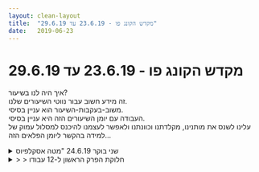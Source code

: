 ```yaml
---
layout: clean-layout
title:  "מקדש הקונג פו - 23.6.19 עד 29.6.19"
date:   2019-06-23
---
```

# מקדש הקונג פו - 23.6.19 עד 29.6.19 
איך היה לנו בשיעור?<br> זה מידע חשוב עבור נווטי השיעורים שלנו.<br> משוב-בעקבות-השיעור הוא עניין בסיסי.<br> העבודה עם יומן השיעורים הזה היא עניין בסיסי.<br> עלינו לשנס את מותנינו, מקלדתנו וכוונתנו ולאפשר לעצמנו להיכנס למסלול עמוק של למידה בהקשר ליומן הפלאים הזה...

<details>
                    <summary>שני בוקר 24.6.19 "מטה אסקלפיוס</summary>
                    שעת הגעה 06:30<br> הנחיה מבן - כמה דקות אחרי שדורית נוכחת בנקודת המפגש, לשנות מיקום לפי בחירתי ולהמשיך את השיעור לשנינו.<br> לראות תמונה של שנינו במצב של התממשקות משודרגת עם העולם. (רק מילים, להתבונן בתמונה) <br> תמונות של מערכות יחסים, שפע, הצלחה, בהמשך זה הולך ונהיה פשוט ועכשוי, נשימה, ציוץ ציפורים,תחושה על העור.<br> דורית לא הופיעה ואני עדכנתי שאני מתחיל את השיעור ומשנה מיקום. <br> יצר הזדמנות לשיעור קסום בו הגיעה אליי בהירות ושפע של תובנות.<br> העמקה לתוך הנושא של תחילת השיעור, השיעור כישות אל מול השיעור כפעילות מקדמת ומשדרגת.<br> עבודה עם הנחיות, העזרות בחזרה מילולית, חזרה ושיקוף טקסט. <br> תרגול דוגמאות ממספר סביבות עבודה אפשריות: שיחה, דיון מקצועי, שיעור קונג פו<br> בהירות נוספת של המציאות המלאה אל מול החלקיות של מילים ומושגים.<br> פוינטרים לעבודה על עקבות מול יומן השיעורים וערוצים נוספים (פייסבוק)<br> תקשורת לא אלימה NVC&nbsp;&nbsp;ועבודה אופציונלית מול מרחב השאלות<br> התכווננות נוספת שלי - נעזר בתרגול של עבודת שיקוף דרך הגוף (הגיע אליי אתמול בשיעור מקור הגוף)<br> קונג פו מהות - הגיע אליי ברובד לא מילולי, חווית זיהוי מפתיע של הקונג פו שלי. קסום. <br> טבלת עזר - פרקי משנה/נושאים לפרק הראשון והשני <br> סיום הפרק הזה של השיעור בסביבות 08:40 <br> שינוי מיקום הביתה אל המרפסת. תוך כדי נסיעה עבודה עם ראיה היקפית והרפיה מלאה. היתה נסיעה רגועה<br> עבודה תנועתית, דילוגים, חיזוק הגוף, מתיחות, בעיטות, הסטות<br> פורמת חמש החיות לסיום, מיקוד בשדרוג נוכחות לאורך הפורמה<br> סיום שיעור 09:30<br>
                  </details><details>
                    <summary>> > חלוקת הפרק הראשון ל-12 עבודו</summary>
                    
                  </details><details>
                    <summary>שיעור יום ב' בקר 24.6.2019 – "מטה אסקלפיוס</summary>
                    שעת הגעה שלי: 6:27 – שעת סיום השיעור שלי: 8:20 – משתתפים: אינגריד, רמי (במקביל ליואב ובן)<br> הגעתי לנקודת המפגש כשיואב ובן משוחחים.<br> התיישבתי כדי לברר עם עצמי מה ברצוני לצקת לתוך השיעור שלי. בן ניגש אלי והנחה אותי כך: כמה דקות לאחר שרמי יגיע, תתחילי את השיעור של שניכם לפי רצונך, היכן שתרצי, כשתמונה אחת עיקרית לנגד עינייך: שיפור הבריאות של שניכם. אל תשתפי את רמי בהנחיה זו במהלך השיעור, אפילו לא ברמז. הוא יוכל לקרוא על כך ביומן השיעורים.<br> שיפור הבריאות שלי ושל רמי, זה מה שהוביל אותי כל הזמן בשיעור שלנו.<br> רמי הגיע כעבור כמה דקות, חיכיתי כ-5 ד&#39; והתחלתי בשיעור שלנו בהליכה לכיוון סרונה. <br> תוך כדי הליכה וגם בהמשך השיעור שלנו עבדנו עם תשומת לב לנשימה ולנעימות בגוף, תוך כדי ראיה מרחבית והימנעות מהתבוננות בפרו ספציפי. היה מאתגר להחזיק את התודעה הזו לאורך זמן, לכן נתתי לעצמנו כמה תזכורות.<br> הייתה לי פנטזיה לשבת ליד בריכת מים קטנה. ניגשנו לבריכת המים בפרק סרונה. כעבור 10 ד&#39; המשכנו לצעוד ברחבי הפרק, התחלנו לחקור אותו, נכנסנו בכיף לכל מיני פינות שלא הכרנו וגילינו שאין משם גישה לשום מקום. התיישבנו ליד רחבת משחקים גדולה ליד שוק סרונה. <br> בסופו של דבר חוויתי כל הזמן חסר וחוסר סיפוק, קושי רב להוציא לפועל את כוונתי לשדרג את הבריאות של שנינו. הפרטים הקטנים אף פעם לא הסתדרו: ליד המים הפריעה לי כמות עוברי האורח שחצצנו ביני לבין בריכת המים, בלב הפרק הספסלים שתחילה נראו לי אטרקטיביים נראו לי עקומים וחשופים מדי, כשיצאנו לחקור אם יש מעבר מהרחבה שמאחורי בנייני המגורים לאזור שוק סרונה וגילינו שאין כל מעבר, חוויתי את כל הסביבה כדורסנית ולא אנושית; ברחבת השעשועים התחלתי להריח ריח של שמן מכונות וגזי פליטה של מנוע, לכן הלטתי לעבור למקום אחר. התקשיתי בכלל להוציא לפועל את כוונותיי, כולל חיזוק הבריאות.<br> התבוננתי שוב ושוב בתסכול שלי מחוויית אי ההצלחה שלי. היה בזה משהו מלמד ומעצים, אם כי לא נעים.<br> עברנו לגן שליד דובנוב 10, התמקמו ברחבת גן השעשועים ושם חשתי יותר בנוח. כל אחד קיבל חופש להתאמן לפי בחירתו. עבדתי מעט על גמישות והרבה על שלווה וחיזוק הבריאות שלי. <br> לקראת הסיום ביקשתי מרמי להעביר לנו תרגול פנימי לפי בחירתו. התרגילים שהוא הנחה כללו מגע פיזי, מוכרים לי מאוד, אך משום מה הם נראו לי אחרת. חוויתי איכות של בהירות ודיוק בהנחיות של רמי.<br> לסיום מנינו איכויות שהיינו רוצים שיהיו נוכחות במהלך המשך היום שלנו. הנחיה אחרונה זו הייתה אולי בעלת האיכות המדויקת ביותר עבורי ובעלת השפעה להמשך היום.<br>
                  </details><details>
                    <summary>> > </summary>
                    <b>לא</b> הונחית &quot;תתחילי את השיעור של שניכם&quot;<br> אלא &quot;תמשיכי את השיעור של שניכם&quot;<br> זהו הבדל עצום...<br> ואולי גם אי הבנה מאוד משמעותית<br> שחוזקה/הונצחה באמצעות ההנחיה השגויה הזאת<br> שכנראה דמיינת והעברת הלאה <img src="http://www.timg.co.il/tapuzForum/images/Emo13.gif" alt=":-)"><br> <br> <b>לא</b> נמסרה לך התמונה שציינת בתור תמונה עיקרית<br> אלא נאמר לך שזוהי אחת מהתמונות בלבד<br> (ואפשר שתהיה ממש שולית, אפילו, לעומת השאר שתנחנה אותך בשיעור)<br><br><table width='70%' cellpadding='0' cellspacing='0' bgcolor='#C6C7C6'><tr><td height='1'></td></tr></table><br><b>מדברים על מדיטציה:</b> <a href="http://forums.tapuz.co.il/meditation" target="_blank">http://forums.tapuz.co.il/meditation</a><br/><br/>לומדים את אמנות המדיטציה: <a href="http://www.ThePracticalMeditation.com" target="_blank" rel=nofollow>www.ThePracticalMeditation.com</a><br/>לומדים את אמנות היכולת: <a href="http://www.MagicalChanging.com" target="_blank" rel=nofollow>www.MagicalChanging.com</a>
                  </details><details>
                    <summary>> > > > תודה על החידודים המשמעותיי</summary>
                    
                  </details><details>
                    <summary>שני ערב "חבלי קסם</summary>
                    נתארחתי בשיעור של שני בערב, הגעתי שאני מרגיש טיפה לא טוב ועדכנתי את האנשים הרלוונטיים. ריב התחיל את השיעור שלי בהתיחסות לסביבה כאל יצור חי, ואז עוד כמה הנחיות פנימיות תוך כדי הליכה עד שהגענו לגן פינצ&#39;וק. שם עלינו על &quot;מקדש החבלים&quot; שם ריב הנחה אותנו לנוע בחופשיות תוך כדי הנחיות פנימיות מסוימות (שאני לא זוכר בדיוק). בשלב מסויים בן הנחה אותנו לרדת מהחבלים, ולהתחיל בקרב איגרוף עם כפפות בתוך שטח מצומצם שנמצא בעצם בתוך אותו מתקן חבלים. תוך כדי התארגנות קיבלתי מכה קטנה בראש מאחד החבלים, ובן הסביר לי שאם אני אתרגל סקרנות לגבי המרחק ביני לבין חפצים שאני עובר לידם ביום יום אז אחרי כמה עשרות פעמים צפוי שיהיה שינוי בתנועה במרחב שלי. <br> <br> הדגשים של האיגרוף היו שאני מנסה שכל אגרוף שלי יגרום לאי נוחות או כאב מבוקר אצל ריב, בעוד הוא מנסה שהסימונים שלו יהיו עדינים. במקביל גם הונחתי להתמקד בניהול משק האנרגיה שלי ובהגברת המודעות. בשלב מסויים ריב עבר לתת לנו סדרה של דגשים משתנים בתוך אותה סביבת עבודה. <br> <br> לאחר מכן ריב הנחה אותנו בעבודה פנימית (שאני לא זוכר את אופיה) ולאחר מכן הונחנו להתפצל, לצאת מהגן, ולהמשיך לעצמנו את השיעור עד לסיומו. <br> <br> רוב המשך השיעור שלי היה בהליכה. שמתי לב שלאחרונה בכל שיעור קונג פו עולה בי רצון לטיולים ומסעות והמשך השיעור שלי נחווה כמעין מסע, שבוא אני נע לכיוון צפון ונשמע להנחיות פנימיות. פעמיים עברתי דרך חצרות, פעם אחת תוך כדי קפיצה מעל גדר תיל נמוכה. שקלתי להיכנס דרך שער פתוח של בית ספר ולנסות לעשות קיצור דרך דרכו, רק אחרי שהחלטתי לא לעשות את זה הבנתי שזה בית ספר שלימדתי בו בעבר. פעם אחת גם עצרתי לנוח ולשתות. <br> תוך כדי הליכה ביצעתי גם סדרה של הנחיות פנימיות, חלק מהזמן לא ממש הצלחתי להתמקד בהן. החלק המשמעותי ביותר היה כהסתכלתי על עצמי וזיהיתי שבמהלך החיים שלי במקביל לחלקים והיבטים בהוויה שלי שהשתכללו, התפתחו והתעצמו, יש גם חלקים והיבטים שהתנוונו, התכההו והצטמצמו. לאחר מכן יצרתי כוונה לבלום את תהליכי הקמילה אצל כמה שיותר מהחלקים וההיבטים האלה (בתקווה אצל כולם), ואז לאפשר לכמה שיותר מהם לצמוח בחזרה ולחזור לשיאם, ואז שוב, יצרתי כוונה שכמה שיותר מהם ימשיכו להתפתח ויגיעו לשיאים חדשים. לאחר מכן התכוונתי גם לאפשר לכל החלקים שלי שצמחו והשתכללו במשך השנים להמשיך לעשות את זה. <br> בסופו של דבר עצרתי בגינה ציבורית לא מוכרת שנמצאת ליד שדה דב. שם רציתי לעשות סשן של דמיון והתכוונות כלפי סדרה של מטרות שהגדרתי לפני כמה שנים כמטרות חיים לטווח הארוך, אבל כשהתחלתי הבנתי שהמטרות האלה כבר לא מדוייקות בשבילי ושאני צריך לעדכן אותן. <br> <br> סיימתי את השיעור ב-22:30&nbsp;&nbsp;בגן כוכב הצפון.
                  </details><details>
                    <summary>> > תיקון קט</summary>
                    סיימתי את השיעור ב 22:40 ולא ב 22:30
                  </details><details>
                    <summary>> > חסר בכותרת מידע שליפה משמעותי ועוזר: התאריך</summary>
                    בלעדי מידע זה, איך תשלוף את הרשומה הזאת בעוד שנה או שנתיים מהיום, למשל?<br><br><table width='70%' cellpadding='0' cellspacing='0' bgcolor='#C6C7C6'><tr><td height='1'></td></tr></table><br><b>מדברים על מדיטציה:</b> <a href="http://forums.tapuz.co.il/meditation" target="_blank">http://forums.tapuz.co.il/meditation</a><br/><br/>לומדים את אמנות המדיטציה: <a href="http://www.ThePracticalMeditation.com" target="_blank" rel=nofollow>www.ThePracticalMeditation.com</a><br/>לומדים את אמנות היכולת: <a href="http://www.MagicalChanging.com" target="_blank" rel=nofollow>www.MagicalChanging.com</a>
                  </details><details>
                    <summary>> > > > קיבלת</summary>
                    
                  </details><details>
                    <summary>שלישי בוקר, 25.6.2019, "סדר התפתחותי</summary>
                    בוראי השיעור:<br> <b>אסא וולפסון, בן טל-שחר, ליעוז גבריאלי, נעה טרליוק</b>.<br> <br> היה זה שיעור ללא מדריך חיצוני <b>שהתחיל בסביבות 08:00</b> (אסא פתח את המקדש, כמה רגעים אחר כך הצטרפתי) <b>והסתיים בסביבות 10:15</b>.<br> אסא ואני היינו בשיעור במלואו, ליעוז ונעה בחלקו (נעה כמדומני 08:30-09:45 בהערכה גסה, ליעוז כמדומני 09:00-09:30 בהערכה גסה).<br> <br> מיקום מרכזי: גן דובנוב.<br> נקודת סיום השיעור: אסא - כיכר מסריק; בן - כיכר מסריק; ליעוז - גן דובנוב; נעה - גן דובנוב.<br> <br> נדמה לי שהפעם ליעוז היה היחיד מבין כולנו שפיתח את השיעור הלאה בנקודת סיומו (כל שלושת האחרים שינו מיד את מיקומם במרחב עם תום השיעור הפורמלי).<br> השיעור היה מפוצל לשניים: אסא-בן-נעה במקבץ אחד, ליעוז במקבץ אחר שמורכב רק ממנו, מצוייד בהנחיות שקיבל מבעוד מועד. <b>כל הרישומים שלעיל מתייחסים רק למקבץ של אסא-בן-נעה בשיעור הזה</b>.<br> <br> <img src="http://www.timg.co.il/tapuzForum/images/Emo230.gif" alt="|פיה|"><br> <br> <img src="http://www.timg.co.il/tapuzForum/images/Emo26.gif" alt="|שמאל|"> <b>רשימות מתוך שיעור שלישי בוקר 25.6.2019</b> <img src="http://www.timg.co.il/tapuzForum/images/Emo36.gif" alt="|ימין|"><br> <br> <b>בכדור הארץ ~ אסא ואני מונחים</b><br> חוויתי את מיקומי.<br> וגם את מיקומו של האורגניזם שלי.<br> עבדתי עם עצמי ועם האורגניזם שלי יחדיו.<br> <br> <b>בריאת השיעור ~ כוח האיון</b><br> שלוש השכבות של השיעור: (1) עצמי - תמיד; (2) אחרים - לפעמים שם; (3) הנחיה חיצונית - לפעמים שם.<br> השתפרנו בעבודתנו עם כל אחת משלוש השכבות.<br> קלטתי לתדהמתי הקלה, בעת שהשתפרתי בעבודתי עם השכבה השלישית, שמשהו בי <b>מרגיש תלוי</b> בהנחיה החיצונית (למשל, זו שניתנה לנו באותו הזמן). עשיתי את זה על ידי כך שהעלמתי בדמיוני את ההנחיה החיצונית הנוכחית, הנתונה, הפעילה.<br> <br> <b>שש העבודות ~ ביקורו של צ&#39;ן צ&#39;ין וון</b><br> חלוקת הפרק השני לשש עבודות: <b>אמן התנועה, אמן הלחימה, אמן הבריאות, אמן ההגשמה, אמן האושר, אמן הלמידה</b>. אסא ואני הונחינו לשהות מספר רגעים עם שש העבודות והספקנו לשהות עם שתיים מהן בטרם נשלפנו למשימות אחרות. שהיתי רגעים ספורים בלבד עם עבודת אמנות הלחימה וברגעים ספורים אלה מצאתי את עצמי <b>מונחה על ידי צ&#39;ן צ&#39;ין וון באופן מדהים, ישירות למרכז התנועתי שלי</b>, בלא מחשבות מסרבלות. תוך שניות שודרגה רמת הלחימה שלי! לאחר מכן, פעם נוספת! הפעם הראשונה עסקה בניהול הקרב, השניה באפקטיביות המגע/מכה.<br> <br> <b>תריסר העבודות והקשר שלהן לפרק השלישי ~ הדרך איננה חסומה</b><br> קיבלנו התייחסות לשיעור מלפני שלושה ימים (ביום שבת), שבו קיבלנו טבלה שמחלקת את הפרק הראשון ל-12 עבודות, בארבע שורות.<br> השורה הראשונה כללה מימין לשמאל: <b>מילון תנועות, קרב אימון, להיות מוגן</b> (ביום שבת זה הוכתב &quot;הגנה עצמית&quot;).<br> השורה השניה: <b>מיומנויות תנועה, משחקי זוגות, מיומנויות חבטה</b>.<br> השורה השלישית: <b>כוונוני הצלחה, עבודה פנימית, אמנות השיעור</b>.<br> השורה הרביעית והתחתונה ביותר: <b>אמנות הלמידה, אמנות הבריאות, ניהול עצמי</b>.<br> <br> במהלך תשובה שאסא קיבל בשיעור, הופנתה תשומת לבו לכך שבכדי לצרף את השכבה השלישית (הפרק השלישי) לעבודתו, אין לו אלא להעלות את רמת עבודתו עם השכבה הראשונה ועם השכבה השניה. הוטעם כי <b>השכבה השלישית מצטרפת מאליה, ברגע שמגיעים לרמה מסויימת בשכבה הראשונה ובשכבה השניה</b>. מצד אחד זה נשמע לי מובן מאליו, מצד שני קלטתי כמה שהבנה זו יכולה להיות מועילה למי שטרם צירפו את השכבה השלישית לעבודתם.<br> <br> {המשך בהודעה הבאה...}<br><br><table width='70%' cellpadding='0' cellspacing='0' bgcolor='#C6C7C6'><tr><td height='1'></td></tr></table><br><b>מדברים על מדיטציה:</b> <a href="http://forums.tapuz.co.il/meditation" target="_blank">http://forums.tapuz.co.il/meditation</a><br/><br/>לומדים את אמנות המדיטציה: <a href="http://www.ThePracticalMeditation.com" target="_blank" rel=nofollow>www.ThePracticalMeditation.com</a><br/>לומדים את אמנות היכולת: <a href="http://www.MagicalChanging.com" target="_blank" rel=nofollow>www.MagicalChanging.com</a>
                  </details><details>
                    <summary>> > המשך..</summary>
                    <b>שרביט השלושה ~ כל ההנחיות הן אחת</b><br> חלק מהשיעור של אסא-בן-נעה התקיים בפורמט שבמסגרתו אחד משלושתנו מנהל את השיעור של שלושתנו במשך מספר דקות ולאחר מכן מעביר את השרביט הלאה, בסדר קבוע: נעה לאסא, אסא לבן, בן לנעה.<br> ברגע הראשון שבו אסא קיבל לידיו את שרביט הניהול והחל לדבר אלינו - עוד לפני שידעתי מה בדיוק הוא אומר - <b>חשתי הקלה עמוקה, התרווחות</b>, יכולתי להתמסר לתוך השיעור. במקרה או שלא במקרה, ההנחיה הראשונה שקיבלנו דרכו היתה <b>להתרווח בתוך הסיטואציה, בתוך היבטים שלה, כרצוננו.</b> זה היה בשבילי תחילתו של מצב חדש.<br> אחר כך קיבלתי הרבה מאוד הנחיות קסומות, מבחוץ ומבפנים... ונהניתי מאוד להעמיק במגוון היבטים. בין יתר הדברים הרבים שיפרתי את <b>הגלגול</b> שלי, למדתי דברים חדשים שקשורים לביצוע <b>גלגלונים</b> והעמקתי את יכולתי לאפשר לעצמי <b>גמישות</b> משופרת ביתר קלות והנאה.<br> <br> <b>אני כבר כאן ~ רצוני כבר הוגשם</b><br> באחד מחלקי השיעור הנחה אותנו אסא לזרוק לחלל האוויר שאלה כלשהי... ולזרוק גם תשובות לשאלות שנזרקות לחלל האוויר. ביקשתי לדעת כיצד באפשרותי אישית <b>לעבור לסקלה הבאה</b>, לשנות קנה מידה, כל זאת בקלות יחסית ובאופן עדין, מעודן ומהנה, מענג. התשובה שהתקבלה היא <b>שאני כבר שם, חלק ממני כבר נמצא היכן שאני רוצה להיות,</b> באפשרותי להכיר בכך, <b>להתרווח במקום הזה</b> ולאפשר לו בהדרגה להתממש ולהתגשם באופן מלא יותר ויותר, שכבה אחר שכבה, כאן.<br> <br> <b>מדריכי המופלא ~ לשחרר את הסיבוך</b><br> בשלב כלשהו בשיעור קיבלנו הנחיה (מאת אסא) בעודנו מתרגלים ומתקדמים להנאתנו, לאפשר למדריך (דמיוני, כביכול) שנמצא בכמה רמות מעלינו/לפנינו <b>להסתכל עלינו... ולתת לנו הנחיה</b>. אחר כך התבקשנו להגיד בקול את ההנחיה שקיבלנו. ההנחיה הראשונה שקיבלתי ממנו היתה משהו כמו &quot;<b>לשחרר את הסיבוך</b>&quot;. זה גרם לי להרפות בפועל ממש מרשת של הסתבכות מיותרת. המשכתי פשוט יותר. בהמשך הונחינו לאפשר לו להמשיך להסתכל עלינו מדי פעם... ואולי גם להגיד לנו דברים נוספים. אכן המשכתי לשמוע אותו מדבר אלי... וגם בי עלו דברים דומים. לרגעים לא ידעתי אם הנחיות מסויימות הן ממני או ממנו וגם ידעתי שזה לא ממש משנה, כל עוד אני קשוב ומיישם.<br> אחד מהדברים שהוא לימד אותי היה להבחין בכך <b>שכל ההנחיות הן אותה הנחיה</b>, מזוויות שונות. הדבר יצר בין היתר העמקה בכל ההנחיות הקודמות שקיבלתי עד לרגע הזה באותו שיעור וכן <b>סייעה לי בתנועת ההאחדה - מלשון אחדות - שהחלה להתהוות אצלי בשלב מוקדם יותר בשיעור</b>. כמו כן סייע לי המדריך להבחין בכך שרק אני חוסם את עצמי. אחת מהנחיותיו אלי היתה: &quot;<b>זכותך</b>&quot;. לא במשמעות של חסימת עצמי אלא במשמעות של האפשרות שלי לנוע לכל מקום מבוקש, לעשות ולהיות כל דבר מבוקש.<br> <br> <b>מה אני מפספס ~ ההכרה בעצמי</b><br> בשלב כלשהו בשיעור הונחינו להסתכל על שני האחרים ולזהות את מה שהם אינם מזהים, את מה שהם אינם קולטים, מפני שהם בתוך עצמם. לנסות לשמש להם מראות מועילות ולאפשר להם להבחין במה שהם לא מבחינים בו. היה לי מאוד משמעותי להסתכל על אסא ועל נעה ולקלוט ביתר עמקות שאחת משכבות האוצר שהם מהווים עבורי היא כל מה שהם <b>מבחינים לגבי, שאני אינני מבחין בו</b>. כבר המודעות הזאת סייעה למודעותי להתגבר ולהתחיל להבחין אצלי בדברים שעד כה הייתי פחות מודע להם. בהתאם להנחיות שקיבלנו חיפשתי באותו זמן באקטיביות לגבי שניהם, מה הם מפספסים. קלטתי בין היתר שנעה פספסה אולי חלק מהיכולות האדירות שלה, שנדמה היה לה שאינן שם.<br> <br> <b>חמש עבודות פנימיות ~ להיות קוסם</b><br> עבדנו בשלושה על חמש עבודות פנימיות אישיות נחשקות (מישהו אומר מספר וכולם מתקדמים בעבודה הפנימית שמוספרה כך, בליווי חיוויי &quot;השתפרתי&quot; למיניהם) ואחר כך, עם תום השיעור של נעה, המשכנו בכך אסא ואני ביחד תוך כדי הליכה, לאחר שוידאנו שחמש העבודות הפנימיות שבחרנו להתקדם בהן מתאימות לגמרי לכל סיטואציה שהיא. זכיתי להתקדמות נפלאה בכל חמש העבודות שבחרתי להפעם: <b>הימנעות מהבלתי רצוי, השתדרגות גופנית עמוקה, להיות עצמי, להעמיק את ערותי, להיות קוסם כמיטב יכולתי</b>.<br> <br> *העלאת עקבות אלה מהשיעור לקחה לי <b>יותר</b> משעה; יש לי להשתפר מאוד הן בתוצאה, הן בדרך. אנסה בפעם הבאה לחזור לעקבות האלה ולקרוא אותן <b>לפני</b> שאעלה את העקבות החדשות. אגיב כאן בהקשר זה ואנסה להשתפר, באופן מובנה וממוקד, מעורר השראה.<br><br><table width='70%' cellpadding='0' cellspacing='0' bgcolor='#C6C7C6'><tr><td height='1'></td></tr></table><br><b>מדברים על מדיטציה:</b> <a href="http://forums.tapuz.co.il/meditation" target="_blank">http://forums.tapuz.co.il/meditation</a><br/><br/>לומדים את אמנות המדיטציה: <a href="http://www.ThePracticalMeditation.com" target="_blank" rel=nofollow>www.ThePracticalMeditation.com</a><br/>לומדים את אמנות היכולת: <a href="http://www.MagicalChanging.com" target="_blank" rel=nofollow>www.MagicalChanging.com</a>
                  </details><details>
                    <summary>> > נהדר</summary>
                    
                  </details><details>
                    <summary>> > אהבתי את הפורמאט ואת התכנים הבהירי</summary>
                    
                  </details><details>
                    <summary>"מעברים פנימיים", ראשון ערב, 23.6.1</summary>
                    נראה לי שהגעתי ב19:30.<br> התחלתי עצמאית בתרגילי גמישות והנעה של הגוף.<br> מתישהו התבקשתי ע&quot;י בן לזכור את הנתיב של השיעור שלי כפי שאני יוצר אותו, במקרה שאקבל הנחיות אחרות, כך שאוכל לחזור בהמשך לאותה נקודה.<br> קצת אחר כך הונחינו (בועז, בעז, דרור, יניב, ריב) למצוא 12 עבודות פנימיות שרוצים להתקדם בהם, וגם למספר אותן כך שנוכל לזכור את כולן לפי מספריהן.<br> לקח לי די הרבה זמן להכין רשימה ועוד יותר מכך, להצליח לזכור מה המספר של כל עבודה. לבסוף, דרך שימוש באסוציאציות ודמיון חזותי הצלחתי בכך.<br> הרשימה שלי כללה:<br> חישת הנשימה<br> הרגשת הקונג-פו<br> עיצוב הסביבה החיצונית בדמיון<br> הזכרות בהצלחות שלי<br> נשימת אור<br> בחירת והצבת מטרות<br> הרגשת הגוף<br> מודעות לחושים<br> מודעות להפרדה בין סביבה פנימית לחיצונית<br> הרפייה ממה שמיותר<br> חישת כפות הידיים<br> להרגיש את כדור הארץ<br> <br> לאחר מכן חזרתי לתרגילים התנועתיים בהם התנסיתי קודם, ולעבודה עם הקרקע.<br> נקראנו שוב לעבודה משותפת. בישיבה במעגל תרגלנו (גם בן השתתף) את העבודות הפנימיות שלנו, כשכל אחד יכול להכריז בכל רגע עבור כולנו, על מספר העבודה שמתרגלים.<br> נוספה לכך גם אפשרות להכריז על השתפרות כשמזהים כזו.<br> בהמשך בחרנו, כל אחד לעצמו 3 עבודות מהרשימה. שיתפנו במספריהן, והתחלנו לעבור בינהן, לתרגל אותן.<br> <br> חזרתי שוב לעבודת גמישות וליצירת השיעור שלי בעצמי.<br> מתישהו מצאתי את עצמי בשיחה עם ריב על אפשרות לעבודה משותפת. ריב משך יותר לכיוון של עבודה לחימתית, שהרגשתי שפחות היתה זמינה לי.<br> עברנו לעבודה שבה אחד מסמן חבטות (שנבחרו מראש) והשני מנסה למנוע ממנו להגיע. בהמשך עברנו לעבודה סימולטנית עם סימונים והסטות בחופשיות.<br> המשכנו בתרגילי בריאות שריב הציע בעקבות שיתוף שלי על כאב בכתף.<br> שיתפתי בהצלחות וקשיים מהעיסוק החדש שלי.<br> ריב הנחה אותי (וחלק מהזמן גם את עצמו) בעבודות הקשורות בהצלחה ובאושר.<br> היה לי קשה לבטא את עצמי. בדיאבד ראיתי שפעלתי לא מעט מתוך צורך לרצות ואף היה בתוכי בלבול מסוים לגבי סביבת העבודה.<br> סיימתי ב22:25, בשוק מסוים מהשעה המאוחרת ומהניתוק שלי מעצמי.<br>
                  </details><details>
                    <summary>25.6.19 שלישי ערב "ראייה מאושרת</summary>
                    שיעור ראשון אחרי הרבה מאוד זמן... אבל נולד לי ילד אז יש תירוצים. <br> <br> קצר. כ-10 דקות. בביתי. <br> <br> התבקשתי לסכם את ההתקדמות שלי במהלך 2019 באמנות הראייה ואמנות האושר. <br> <br> עשיתי קצת הרפיית עיניים ושלווה תו&quot;כ.<br> <br> &quot;כמעט ולא הגעתי לאימונים. כשהגעתי רציתי הביתה ולנוח. מדי פעם הצלחתי להשתמש בקונג פו כדי להרפות או להכיל קושי. בעיקר שרירי פנים ומצח. לפעמים גם הרפיית עיניים. <br> <br> מרגיש שלא ממש התקדמתי, ועושה מאמצים כדי לא לוותר לגמרי על הלימודים. לפעמים לא מבין למה עדיין מנסה. <br> <br> באמנות האושר ממשיך להשתפר. עובד ומיישם כמיטב יכולתי, לא לגמרי בצורה מודעת. לפעמים זה רק להיות אני כמיטב יכולתי. לפעמים זה רק הישרדות. סה&quot;כ אופטימי.&quot;<br><br><table width='70%' cellpadding='0' cellspacing='0' bgcolor='#C6C7C6'><tr><td height='1'></td></tr></table><br><img border=0 src=../tapuzforum/images/Emo42.gif><br><br><b>יש בי אהבה והיא תנצח.</b><br><br><br><a rel=nofollow href=http://blog.tapuz.co.il/pathoftheone target=_blank style=color:black>http://blog.tapuz.co.il/pathoftheone</a>            <br><br>
                  </details><details>
                    <summary>שלישי בוקר 25.6.19 "סדר התפתחותי</summary>
                    8-10:30 בבוקר, אסא נעה וליעוז, בן מנחה ובחלק מהשיעור גם משתתף.<br> <br> שיעור נעים מאוד ומקדם להפליא. מתוכו:<br> <br> צורת תרגול מעולה: בחירת 5 עבודות (או כל מספר אחר) ומספורן. למשל 1. חישת הנשימה, 2. לקרב אלי מימד שאני מעוניין בו, וכן הלאה. לאחר מכן אחד מאיתנו אומר מספר ושנינו עוברים להתקדם בצורת העבודה הזו. מחליפים כשמישהו אומר. <br> <br> תרגול של התרוממות משכיבה על הגב לעמידה בקפיצה. למרות שאני עוד לא יודע לעשות את זה הגעתי למצב שכיף לי לתרגל את זה וזה נראה אפשרי. <br> <br> הצעה של בן לאיך להתקדם לקראת קבלת כרטיס כניסה לשכבה השלישית: <br> 1. לקדם את 6 האמנים לרמה המתאימה לכך.<br> 2. לשאול במרחב השאלות והתשובות על הנקודות שבהן אני חלש יותר או מיומן פחות ולעבוד כדי להתקדם בהן. <br> <br> לקראת הסוף - חושבים על המשך היום שלנו ומתרגלים את 5 התנועות הפנימיות שבחרנו בראי היום שעומד להיות לנו. <br> <br> תודה!!<br> <br>
                  </details><details>
                    <summary>שיעור יום ד' 26.6.2019 – "מטה הרמס</summary>
                    הזמנים שלי: 6:40 – 8:30 – משתתפים: תרצה, אינגריד, רמי<br> הנחיות מבן לקראת השיעור:<br> ההנחיה העיקרית, בנוסף להנחיה לשלוף את תרצה ורמי עד השעה 6:48 הייתה: <br> &quot;את ממשיכה את השיעור של שלושתכם<br> בחופשיות וללא מגבלות<br> כאשר אחת מהתמונות הפנימיות שבינך לבינך שמנחות אותך<br> היא שלושתכם המאושרים מאוד בחיים, שלווים, זוהרים<br> (אל תחלקי איתם את זה במהלך השיעור).&quot;<br> <br> הגעה לשיעור:<br> היה לי קושי לצאת מוקדם, היה בי רצון למשוך עוד קצת את זמן ההתכרבלות על הספה בבקר, לפני שאני &quot;מתחילה&quot; את היום. בהמשך הצטערתי על כך. החוויה ששלטה בי באותם רגעים הייתה שעוד לא התאוששתי לגמרי מהמחלה (וגם: אני לא מצליחה/נכשלת בשיפור הבריאות שלי) וזה הולך להיות יום ארוך מאוד, כשאני יודעת שאחזור הביתה מאוחר בערב בגלל לימודים אחרי העבודה. זה דומה מאוד לדפוס של &quot;לא רוצה לצאת מהמיטה&quot;. החיים כמאבק אינסופי שאני רוצה לקחת ממנו עוד כמה דקות של מנוחה. <br> תחילת השיעור:<br> תרצה ויואב כבר היו בנקודת המפגש, רמי ודורית הגיעו כ-5 ד&#39; אחריי.<br> בשעה 6:47 התחלתי את השיעור שלי ושל תרצה ורמי, השארנו את יואב ודורית מאחורינו.<br> התלבטתי רבות היכן לקיים את השיעור שלנו. <br> תחנה ראשונה: גן השעשועים שליד גן הילדים בליאונרדו דה וינצ&#39;י לדובנוב 10<br> פתחנו בהליכה בתשומת לב לנשימה ולנעימות בגוף. התיישבנו על ספסל במגרש המשחקים ופתחנו בשיחה חופשית על מה היינו רוצים שיהיה ביעור שלנו ובמהלך היום שלנו. אינגריד: שלווה וצלילות (היו עוד שניים, דומים, שאינני זוכרת); רמי: שעור שקט ופחות פיזי, עקב טלטלה רגשית וחוסר שינה בלילה הקודם; תרצה: יותר נוכחות בגוף, שלווה (לא זוכרת הכול), רצון לעבוד עם הכאב בעקב (ברגל ימין). <br> -&nbsp;&nbsp;&nbsp;&nbsp;פותחים בישיבה נוחה ומשוחררת, עם דיוק במאמץ הדרוש לישיבה ושחרור כל מאמץ שאיננו דרוש לפעולת הישיבה.<br> -&nbsp;&nbsp;&nbsp;&nbsp;ישיבה על קצה הישבן, ידיים תלויות באוויר בגובה כתפיים תוך נשימה מיטבית וכשכפות הרגליים במגע מלא עם הקרקע. לאחר כמה דקות, מנוחה כשכפות הידיים פתוחות כלפי מעלה – להעצמת הנוכחות בגוף.<br> -&nbsp;&nbsp;&nbsp;&nbsp;באותה הישיבה הזקופה, מצמידים את כפות הידיים ומבצעים תנועות מעגליות במקביל לקרקע, משמאל לימין ובקצב הנשימה שלנו – להעצמת נוכחות שלווה בגוף. <br> -&nbsp;&nbsp;&nbsp;&nbsp;שיחה חופשית שבה משווים את המצב לפני ואחרי אותם התרגילים. היה משמעותי עבור כולנו.<br> המשכנו בהליכה תוך כדי שיחה חופשית, תוך תשומת לב לדברים יפים סביבנו. שמתי לב גם לדברים לא יפים, וגם לדברים יפים. הלכנו לכיוון סרונה ופתאום שמתי לב שבניין הגבוה (הפירמידה?) שהקצה העליון שלו היה אפוף עננים. שמתי לב שהתמונה הזו כל כך הרעישה אותי שמיד רציתי לומר &quot;אני חייבת לצלם את זה&quot; ולשלוף את הטלפון הנייד שלי לשם צילום – ומיד בלמתי את הרצון הזה, כי אנחנו בשיעור והבנתי שמסגרת השיעור היא הזדמנות עבורי להעמיק את החוויה שלי מבלי לפעול באוטומטיות. רגע לאחר מכן תרצה שלפה את הטלפון הנייד שלה וצילמה. התבלטתי כיצד לנהוג. אחרי שהיא החזירה את הטלפון לתיק ציינתי בקול רם שאנחנו בתוך שיעור ושצילום לא חלק מזה. הייתה לי תחושה לאחר מכן שאולי חרגתי מתפקידי, אבל הייתי מכוונת לציין זאת כתזכורת, כפי שאני הזכרתי לעצמנו מדי פעם את ההנחיה האחרונה (לשים לב לנשימה, לשים לב למגע כפות הרגליים בקרקע). תרצה הגיבה לאמירה שלי בעוצמה מסויימת ורמי מיד חיזק אותה באיזו שהיא אמירה, ונדרשתי להסבר ונימוק. חשבתי רגע והבנתי שבכוונתי לא להצדיק אלא לתאר מה הנחה אותי: הסברתי שגם אצלי התעוררה אותו הרצון ושראיתי שזוהי תגובה אוטומטית ושבמסגרת השיעור אני לא רוצה להיות מונחה בידי דפוסים. בזאת שחררתי את הנושא ועברתי הלאה.<br> צעדנו לרח&#39; לסקוב תוך התבוננות בסביבה בראיה מרחבית. המשכנו ברח&#39; יהודה הלוי.<br> תחנה שנייה: גן קרית ספר<br> נכנסנו לגן. הרגשתי צורך &quot;לתת הדרכה קצרה&quot; ולציין שזהו תוצר של מאבק ציבורי שמעט ליוויתי אותו; אז התברר שגם רמי וגם תרצה היו קשורים לכך באיזה שהוא אופן. בדרך ראינו כמה קבוצות קטנות של מתאמנים – יוגה, התעמלות, טיי-קוון-דו (תרצה זיהתה שם חברה).<br> ניגשנו לבריכת המים והתיישבנו לידה. המקום היה רחוק מלהיות קסום כפי שזכרתי אותו, אבל בכל זאת נשארנו שם – בפנטזיה שלי זה היה אמור להיות מקום בוהק ומושלם ובמציאות הכול מסביב היה מעט מוזנח ומעט מלוכלך. התבוננו בבריכה, עקבנו אחרי הדגים ונוצר רגע של אושר פשוט ונעים (לא זיהיתי את זה באותו הזמן, רק במבט לאחור אני מזהה את זה). כל הזמן הזה עמדה מולנו אנפה אפורה. תרצה ורמי תהו בקול רם האם היא הובאה לשם כחלק מפרויקט הפרק. לי היה נראה שהיא הגיעה לשם בכוחות עצמה. היא נראתה לי דרוכה, לא חשה בנוח בסביבה ומהוססת, מחפשת דרך להגיע אל המים מבלי לקפוץ לתוכם, כשהיא עומדת על רציף בגובה כ-10-20 ס&quot;מ מעל גובה המים. <br> נדמה לי ששוב עבדנו על תשומת לב לנשימה. אני ישבתי בישיבה מזרחתי על שולי הבריכה, תרצה ישבה מאחורי על גב ספסל עם רגל אחת נשענת על שולחן בטון ורמי ישב גם הוא על שולי הבריכה, במרחק מה ממני.<br> התקשיתי להתחבר אל תחושת האושר בצורה יזומה, ליוותה אותי כל הזמן תחושה של ביקורתיות ותסכול, שהנחיות שלי לא &quot;מספיק&quot; משהו; ברקע ליוותה אותי תחושת אחראיות על רמי ותרצה ותחושה קלה של &quot;כישלון&quot; ולחץ. הצלחתי להשתחרר מכך לרגעים. <br> חלק מזה נבע מדיסאוריינטציה קלה – חזרתי לאזור שבו חייתי משך שנים והכל נראה לי מוכר אך שונה, פחות רומנטי, פחות נחמד. הרבה רגשות.<br> שוב המשכנו ללכת, חזרנו לרחוב אבן גבירול תוך שיחה חופשית ותשומת לב למגע כפות הרגליים לקרקע והקפדה על אי-נעילת ברכיים בכל מצב. <br> תחנה שלישית: ספסל ברבו אבן גבירול, בין בית ציוני אמריקה ללונדון מיניסטור:<br> כשהגענו לאזור הסופרמרקט ראיתי ספסל גדול ורחב וארוך, ללא משענת גב, שנראה לי מתאים מאוד. התיישבנו עליו – תרצה שוב בחרה לשבת מאחורי, על הצד הצר. כעבור כדקה שמתי לב שעובד זה ששוחח בטלפון הנייד בחר לשבת מאחוריה, מרחק סנטימטרים ספורים ממנה, מה שמעט הטריד אותי ושמתי לב שהיא לא הרגישה בכך. הבאתי זאת לתשומת לבה והונחינו לנוע ולהתרחק מעט על הספסל. כעת ישבנו שלושתנו זה ליד זו. <br> הונחינו להתבונן במרחש מסביבנו במבט מרחבי תוך העמקת הנוכחות שלנו. ציינתי שאני מדמה כיצד המרחב שבתוכו אני יושבת כרע יהפוך לרגע קצר לריק כאשר אזוז ממנו. הדימוי הזה שעשע אותי. שמתי דגש על המבט המרחבי כדי להימנע מלשקוע בהתבוננות בפרט אחד מסויים.<br> מאוחר יותר תרצה ציינה שבחיים לא היה עולה בדעתה להתיישב &quot;בתוך אמצע הג&#39;יפה הזאת&quot;, אבל שלאחר זמן מה היא שינתה גישה וזה הרגיש לה בסדר גמור; עניתי לה שמחוץ לשיעור גם אני לא הייתי חושבת להתיישב באותו מקום, אבל שבתוך השיעור זה הרגיש לי התנסות מעניינת ומלמדת. אני חוויתי הרחבה משמעותית של התודעה שלי. שמתי לב יותר לרב ממדיות של הסביבה: התנועה הסואנת על הכביש, עוברי האורח סביבנו והציפורים על פנס הרחוב ועל עץ הדקל מאחורינו, גבר חובש כיפה יוצא עם שקיות מאלות וכבדות מהסופרמרקט ועולה על האופניים החשמליות שלו שעמדו לידנו. קודם לכן מעולם לא שמתי לב אליהם. יכולתי לראות את הכול כמכלול אחד. <br> כעבור כ-10 דקות קמנו והמשכנו ללכת לכיוון קפה ארומה. התלבטתי אם להמשיך שם את השיעור או לא. החלטתי להכריז על סיום השיעור הרשמי לפני וציינתי שאשמח לשבת על כוס קפה עם מי שרוצה. נכנסנו שלושתנו ופתחנו בשיחה נעימה ומעניינת, תוך שאני מתכוונת ללכת משם בשעה 8:15 – הצלחתי לצאת בשעה 8:17. <br> צעדתי לרכב שלי תוך תשומת לב ההליכה שלי ולהוויה שלי - בקלילות ובשמחה.<br>
                  </details><details>
                    <summary>להרים את האפרוחית, יום רביעי ערב, 26/</summary>
                    התיישבתי על הספסל<br> חם לי, עונת היתושים רשמית החלה<br> עשיתי קרב עם אחד מהם... הפסדתי.<br> <br> ריב תרגל פורמולה שלא זיהיתי, זה כל כך יפה, <br> אני יכולה להסתכל שעות על התנועות האלה, הזרימה, המיקוד, כמו ריקוד.<br> <br> השיעור שלי התחיל רשמית, ריב סיים את הפורמולה ואחרי סיבוב התישבנו בדשא הוא העביר לנו תרגיל בדמיון מודרך.<br> <br> לא יכולתי לבקש משהו יותר מדוייק, המקום, הכלבים מסביב, האויר.<br> הפארק הזכיר לי את הפעם הראשונה את סיפורי נרניה כילדה, ואכן, יש קסם בכל מקום..<br> <br> המון שבילים לשלל העולמות שזורים לנו בתוך הראש, אחד בשני. ביקרתי בסיפור מתוך ספר, אחר-כך בים, בשנ&quot;ץ שבת, פגשתי פיל ורוד (יש לו גוף של עננים וריח בזוקה) ופשוט נחתי.<br> <br> זה נחמד לטייל בין השבילים.<br>
                  </details><details>
                    <summary>> > * חסרים שני תווים בקו</summary>
                    הי סשוס, חסרים שני תווים בקוד (וכך אי אפשר יהיה למצוא את הרשומה הזאת בעתיד), אנא העלי מחדש עם הקוד המלא (ולאחר מכן אמחק מכאן את התכתובת הזאת).<br><br><table width='70%' cellpadding='0' cellspacing='0' bgcolor='#C6C7C6'><tr><td height='1'></td></tr></table><br><b>מדברים על מדיטציה:</b> <a href="http://forums.tapuz.co.il/meditation" target="_blank">http://forums.tapuz.co.il/meditation</a><br/><br/>לומדים את אמנות המדיטציה: <a href="http://www.ThePracticalMeditation.com" target="_blank" rel=nofollow>www.ThePracticalMeditation.com</a><br/>לומדים את אמנות היכולת: <a href="http://www.MagicalChanging.com" target="_blank" rel=nofollow>www.MagicalChanging.com</a>
                  </details><details>
                    <summary>ד לילה 26.6.19 "להרים את האפרוחית</summary>
                    21 עד חצות, אני ושיר, נקודת מפגש במיניסטודיו<br> <br> נכנסתי לחדר מספר דקות לפני תשע. מקפיד על הציוד שלי ועל הזמן. התיישבתי בפיסוק רחב ופתחתי את המחברת שלי. כותב את התוצרים הרצויים שלי מהשיעור. <br> <br> אנרגיה רבה יותר ביום יום<br> עניין יומן השיעורים מתייצב <br> קפיצה ב-6 האמנים <br> השקט כבן ברית<br> דמות הקומיקס ההיא מהשיעור ב-22.5 &quot;ציור עצמי&quot; - משהו כמו שתהיה נוכחת מידי פעם בתודעתי במהלך היום יום ותכוון אותי. <br> <br> לאחר זמן מה עברתי לעשות וישט 6 האמנים. עובר אחד אחד וכל פעם אני מתקדם באחד מהם. בין היתר השקעתי זמן מה בלראות ולאפיין דברים מתוך הרמה הבאה שלי בכל אמן. <br> <br> כששיר הגיעה עברנו שיעור קצר ונמרץ באמנות הלחימה, ואז יצאנו החוצה ועבדנו זמן מה על 3 המעגלים של ההגנה העצמית בכל מיני הקשרים מועילים. למשל תקשורת בין אישית בעבודה. הפורמט בשני החלקים האלו היה בעיקר אסא מנחה את שיר. אולם הייתי די מודע לכך שאסא עובר עכשיו שיעור ואינפורמציה מועילה מאוד נאספה לטובתו. (חלק מהדברים צצו שוב היום, בדרך אחרת, במהלך השיעור המיוחד).<br> <br> לאחר פרק זמן זה שיר סיימה את שיעורה ונותרתי לבדי במרחב השיעור. שקט נפלא מילא את האוויר ויצאתי לטיול שיעורי שקט ורחב בעיר. שמתי לב לחיבה מיוחדת שמילאה אותי הפעם לאנשים שפגשתי בדרכי. הטיפוסים השונים והפרצופים השונים מאוד עניינו אותי ושימחו אותי. <br> <br> השקעתי מעט תשומת לב בהרגעת הרצון שלי לסיים את השיעור והנחתי לי לשקוע באושר בשיעור ארוך. היה לי ביקור טעים ונהדר בלנדוור שלווה בתרגול של 5 העבודות הפנימיות מיום שלישי בבוקר. זמן מה לאחר מכן סיימתי את השיעור. <br> <br> תודה!!
                  </details><details>
                    <summary>חמישי ערב 27.6.19 "גיל אינסופי</summary>
                    18:00 - 19:30 בערך. בועז, יניב, ריב, אסא<br> <br> אז מה היה לנו?<br> <br> שוב הוכתבו לי שתי תבניות מועילות להבנת הפרק הראשון והשני. חלוקת הפרק הראשון ל-12 עבודות וחלוקת הפרק השני ל-6 עבודות. התבוננתי זמן מה בהן והשתמשתי בהן כדי להרגיש טוב יותר את שני הפרקים האלה. <br> <br> שמתי לב במיוחד לריבועים ניהול עצמי, כוונוני הצלחה, אמן למידה ואמן הגשמה. וסימנתי אותם כאיזורי עבודה שמכילים עבורי פוטנציאל רב בזמן הקרוב. <br> <br> השתדלתי במהלך השיעור להיות עירני לכך שקורה כאן הרבה יותר ממה שאני קולט. שאפשרי לי להפיק יותר מפרק הזמן הזה מאשר אני מפיק בדרך כלל. <br> <br> לקראת הסוף נשאלנו האם אנחנו יודעים איך לצרף את המימד השלישי לעבודה שלנו אם אנחנו רוצים. וזה היה מעניין. האם אני יודע? כן. יש לי כרגע מפה פשוטה ובהירה לשימוש פחות או יותר. האם אני יודע לגמרי? אובייסלי לא. אחרת הייתי שם כבר.<br> <br> לאחר מכן המשכנו עוד זמן קצר את השיעור. ואז התקפלתי הביתה.<br> <br> תודה!!
                  </details><details>
                    <summary>> > נ.ב</summary>
                    לא להשתמש בפטיש אוויר על משהו שמכה קטנה ועדינה יכול לסדר טוב יותר. לדוגמא, במקרים מסוימים סשן שלם עם עצמי על משהו יכול להיות פחות יעיל ואפילו להרוס בזמן שרגע קטן של העברת תשומת הלב והיפתחות לזה יכול לעשות את העבודה. <br>
                  </details><details>
                    <summary>ראשון 20:00 23.6.19 "מעברים פנימיים</summary>
                    תרגלתי עם בועז תבניות תנועה שונות של &quot;חיזוק להבים&quot;, ואח&quot;כ תרגול הסטות בעמידת רוכב (אחד יוצא והשני מסיט וחומק, כל פעם 10 חבטות)<br> כמו כן תרגלתי תנועה קשובה - וקיבלתי עזרה לבדוק עם עצמי האם אני נהנה ממה שאני עושה עכשיו, מהזרם הזה, ולאפשר לעצמי לחזור אליו במידה ואזוז לעבודה אחרת<br> בהמשך קיבלתי לבחור 12 עבודות פנימיות שאשמח להשתפר בהן עכשיו (למספר אותן, ולזכור ברגע כל אחת מהן לפי מספר, וכל מספר איזו עבוד מייצג)<br> מה שבחרתי (שמתי בסוגריים קוד קצר שנעזרתי בו לתזכורת)<br> 1) להתבונן בנשימה (נשימה)<br> 2) להתבונן בתחושות הגוף ולצלול אליהן (תחושות)<br> 3) לזהות אי נוחות בגוך ולצלול אליה (אי נוחות)<br> 4) להרגיש את שדה האנרגיה שלי (שדה)<br> 5) להתבונן באי הנוחות הקיומית (אי נוחות קיומית)<br> 6) להתבונן בסביבה החיצונית ולשים לב לצופה (צופה)<br> 7) להתבונן בהנאה ובאהבה ברצונות ובחלומות שלי (רצונות)<br> 8) להתבונן בהנאה, מסופקות ומרוצות בהצלחות היום שלי (הצלחות)<br> 9) לתת אמון ברגע הזה (אמון/ הרגע הזה)<br> 10) לנוח (לנוח)<br> 11) לקבל הזנה בשאיפה ולשחרר את המיותר בנשיפה (הזנה ושחרור)<br> 12) לנקות - באהבה והחמלה (הואופונופונו)<br> <br> קיבלתי עזרה לזכור את העבודות הפנימיות ביתר מיקוד ומהירות.<br> בהמשך ישבנו במעגל וכל אחד כשרוצה מציין מספר וכל אחד מתנסה בעבודה הפנימית הרלוונטית שלו. זה היה מעולה<br> אחר כך גם בחרתי 3 עבודות שהכי הייתי רוצה להתקדם בהן בזמן הקרוב<br> <br> בהמשך היה לי קצת מאתגר מה לעשות ואיך להתייחס בצורה מועילה להמשך השיעור שלי שהתארך מעבר למה שקיוויתי, וקיבלתי הכוונות בקשר לזה<br> <br> בן הזמין אותי ואת בועז שנתנסה שלושתנו בשיחה חופשית שתהיה לנו משמעותית<br> היה לי מהנה וגם משמעותי, דיברנו בעיקר על מנוחה, שינה וחיוניות<br> דברים שלקחתי למשל:<br> הסתכלות על איך בעלי חיים נחים, למשל חתולים - והאפשרות שלי לנוח בדומה לחתול, פשוט לפי הרגשה, ופחות לפי חוקי העולם המודרני...<br> זיהוי אמונות ותפיסות בנוגע למנוחה ושינה, חלקם מבוססים מדעית (אז מי אני שאטיל ספק?) כמו כמה נכון לישון בלילה, מתי נכון לישון, וכמה זמן נכון לנוח באמצע היום על מנת לקום רענן<br> השראה בנוגע למנוחה וחיוניות מספרי קסטנדה<br> האפשרות להיות עם רזבות אנרגטיות כך שאם בלילה מסויים אישן הרבה פחות ממה שאני רגיל, אוכל להיות אנרגטי ועירני<br> השוואת מנוחת יתר לחיבור למטען מעבר לזמן המיועד ואז הסוללה נפגעת...<br> לראות את עצמי העתידי שמספיק לו לישון 4 שעות בלילה, שיכול לקום בכיף ב 4 בבוקר, ומצד שני גם מנהל את הזמן שלי באופן שנותן לי את החופש לנוח בזמן שאני זקוק לו...<br> נהייתי עייף :) סתאאאאם<br> <br> התכוונות אחרת מתוך השיחה בנוגע להשכמתי הצפויה מחר בבוקר בחמש וחצי - חווייה שהיא בדרך כלל סבל גדול עבורי. אולי הפעם אצליח לסבול שתי דקות ודי?<br> <br> תודה :)<br> <br> <br> <br>
                  </details><details>
                    <summary>> > היינו אני בועז ריב בעז ודרו</summary>
                    
                  </details><details>
                    <summary>> > ומה היה בסוף באותה קימה?..</summary>
                    <br><br><table width='70%' cellpadding='0' cellspacing='0' bgcolor='#C6C7C6'><tr><td height='1'></td></tr></table><br><b>מדברים על מדיטציה:</b> <a href="http://forums.tapuz.co.il/meditation" target="_blank">http://forums.tapuz.co.il/meditation</a><br/><br/>לומדים את אמנות המדיטציה: <a href="http://www.ThePracticalMeditation.com" target="_blank" rel=nofollow>www.ThePracticalMeditation.com</a><br/>לומדים את אמנות היכולת: <a href="http://www.MagicalChanging.com" target="_blank" rel=nofollow>www.MagicalChanging.com</a>
                  </details><details>
                    <summary>> > > > מה שהי</summary>
                    זה שהמתאמן ביטל את האימון בשעות הקטנות של הלילה כי הקטנים שלו חולים...<br> אז התעוררתי בחמש וחצי, ראיתי את ההודעה וחזרתי לישון באושר גדול :) <br> היתה לי הזדמנות לשים לזה לב בחמישי בבוקר שהאימון כן התקיים, התבוננתי בסבל וקצת חייכתי אליו. כמו כן בתחילת האימון הבאתי מידי פעם קשב לגוף, וזיהוי של השקט. היתה חוויה קצת יותר נסבלת
                  </details><details>
                    <summary>"להרים את האפרוחית", רביעי ערב, 26.6.1</summary>
                    אפרוחית זה חמוד.<br> <br> בכל אופן, זה היה שיעור מול מרחב השאלות והתשובות. עניתי על שאלה אחת של אינגריד. וקראתי תשובה של בן לשאלה שלי לגבי שליליות, שכותרתה &quot;שלוליות של שליליות&quot;. עשיתי עוד כמה דברים שאני לא זוכר.<br> <br> אני זוכר שהשיעור התפוגג לו לאיטו עד שנגמר.<br> <br> זה קצת כאילו לא הייתה מסגרת ברורה לשיעור. ולכן גם הוא היה קצת מטושוטש על גבי רקע היום יום.<br> <br> השיעור הזכיר לי את היומן הזה של השאלות והתשובות. ואת הטוב שבו.<br> <br> עם התשובה של בן שקראתי התחלתי עבודה כלשהי. אני חושב להדפיס אותה. אני זוכר משהו משמעותי ממנה שפרשתי אותו בערך כך: זה המצב כרגע, אעשה בו את המיטב.<br> <br> התחלה סביב חמש. סיום סביב שש. או לפני.<br> <br> קרן עשתה שיעור במקום אחר.<br> <br> <br> <br>
                  </details><details>
                    <summary>> > אז אכן הדפסת</summary>
                    את התשובה הזו:<br> <br> <a href='http://www.tapuz.co.il/Communa/ViewmsgCommuna.asp?Communaid=1718&msgid=57307240<br> <br> וקראתי' target='_blank' style='color:blue;'>http://www.tapuz.co.il/Communa/ViewmsgCommuna.asp?Communaid=1718&msgid=57307240<br> <br> וקראתי</a> פעמיים נוספות. בפעם השנייה בקול, ובנימה שהיטיבה עם ההבנה שלי את הטקסט.<br> <br> אולי אעדכן כאן או בתגובה לתשובה על העבודה שלי איתה.
                  </details><details>
                    <summary>> > > > התשובה הזו</summary>
                    <a href='http://www.tapuz.co.il/Communa/ViewmsgCommuna.asp?Communaid=1718&msgid=57307240' target='_blank' style='color:blue;'>http://www.tapuz.co.il/Communa/ViewmsgCommuna.asp?Communaid=1718&msgid=57307240</a>
                  </details><details>
                    <summary>שלישי בוקר 25-06-19 "סדר התפתחותי</summary>
                    שיעור בוקר בגינת דובנוב עם בן ואסא.<br> הדבר הכי משמעותי לי בשיעור הזה היה ההנאה מהבוקר.<br> כחלק מתהליך של הבנה ופירוק של טראומת הבוקר שלי, יכולתי להאחז בכך שאני ערה מתוך בחירה, אני קבעתי לי שיעור בבוקר מרצוני החופשי.<br> תחושת הגוף היתה שונה לגמרי, יותר קלילות ורעננות.<br>  בדרך ממקום המפגש לגינת דובנוב הייתי עטופה ברוח שהגיעה מהים, למרות המרחק היחסי מהים יכולתי להריח אותו ולהרגיש את האויר המלוח. אני חשבתי שזאת רוח של בוקר ואיזה מזל שקמתי לקראתה, היא הזכירה לי חופים רחוקים שהייתי בהם וגם חיברה אותי לרגע המסויים והפשוט הזה.<br> במהלך השיעור כל אחד נתן הנחייה לפי תור ובסופו עשינו עבודה פנימית בצורה של מיספור תרגילים ומעבר ביניהם.<br> היה לי שיעור מעולה שהמשיך יום מעולה, תודה3&gt;
                  </details><details>
                    <summary>שבת 29.6.19 "לחמוק מהשטויות</summary>
                    15-סביבות 18:30 אני ועמרי. בן הנחה חלק מהזמן<br> <br> הגעה והתייצבות בשיעור מוכן ומזומן ובזמן סביר. <br> <br> כתיבת התוצרים הרצויים לי מהשיעור. <br> <br> 6 האמנים - להיות מודע כשאני מתרגל, מאיזה אמנים הוא נגזר. את אילו אמנים אני מפתח בעזרתו. ממש משנה את האנרגיה של התרגול לזוהרת ועמוקה. <br> <br> אני היוצר, הסייען מסייע. לא לבזבז את האנרגיה שלי על ידי הנחת איזה חלקיק אחריות על השיעור שלי על הסייען. לפחות למזער את הנטייה הזו למינימום. <br> <br> יחד עם עמרי - עבודה על ניהול עצמי. עבודה מופלאה שהשתרעה על רוב רובו של השיעור. ושאליה יכולנו להעמיק עוד ועוד. ייתכן פירוט נוסף בהמשך. <br> <br> תוך כדי - התקדמות נעימה מאוד ביכולות טיפוס ונינג&#39;איות על מתקן החבלים בגן פינצ&#39;וק. <br> <br> תודה!!!<br> <br> <br> <br>
                  </details><details>
                    <summary>רביעי בוקר 26.6.19 ״מטה הרמס</summary>
                    שעת הגעה 06:30 <br> אני מרגיש טיפונת מעורפל, כאב ראש קל, תחושת חוסר אנרגיה. מתחיל לעצמי את השיעור בברכה, כסיוע לכניסה לשיעור. הנחיה לשדרוג המצב הכללי, עובר דרך ממשק משופר עם העולם מסביבי, (הנחיה שזכרתי מהשיעור הקודם, דורית עדיין לא שם, היא כלולה בהנחיה. אני יכול לחוש בהתנגדות פנימית. מתבונן, מניח לה להיות, תחושת גוף. מחליף את ההנחיה בלאפשר לעצמי מנוחה, מרגיש הקלה. השיעור בעדי.<br> רמי מצטרף, בהמשך, אינגריד, תרצה ודורית. אינגריד, רמי ותרצה משנים מיקום. <br> מאפשר לדורית להתחיל את השיעור שלה ובהמשך, מתוך תשומת לב ובהירות גדולה יותר, מציין לה שנמשיך את השיעור יחד, מבקש ממנה מיקוד עבור שנינו להליכה לשינוי המיקום, הרמוניה. מפתיע ומתאים. <br> גינת דובנוב. תרגול של עבודה גופנית. אני חוזר אל הטבלה של 12 עבודות של הפרק הראשון. מתבונן אילו עבודות קורצות לי הבוקר. הראש עדיין כבד, מרגיש שהאנרגיה מעט עולה. אמנות השיעור מרגיש לי כמו המשך נעים לשיעור הקודם שלי. מיומנויות חבטה ומיומנויות תנועה. נשמע כמו מיקוד טוב לבוקר. הזה. <br> תרגול של בעיטות עדינות. מגע עדין ברשת התלויה בגן השעשועים. המשך באגרופים והסטות. מרגיש לי נעים. מגיע אליי מונח של עוצמה עדינה. מפתיע משהו, משתעשע איתו.<br> גמישות ומתיחות. נסיון לעמידת ידיים מול אחד המתקנים. לפני העליה אני יכול לזהות הרבה רעש פנימי. מתבונן בו, נותן לו להיות. עליה קלה ונעימה. <br> עבודה משותפת עם דורית, קרב בעיטות עדין, קצר, שיחה חופשית, אני יכול לראות שהיא בסוג של אי נוחות, הגב. עבודה עם פורמות תוך מיקוד. אני מתחיל בנוכחות כמיקוד. חמש החיות מהנה, לכל אורכה. בהמשך מיקוד נוסף שאיני זוכר אבל אני זוכר עבודה משוחררת ונעימה, ועדיין מדוייקת. <br> עבודה פנימית בעיניים פקוחות. להרגיש את הסביבה שלנו. הגן מגיע אליי בצורת יופי קסום. <br> סיום שיעור. יכולתי ממש להרגיש את השיעור מסתיים. מין זרם שהיה שם עד אותו רגע ונעצר. כאילו הוצאתי משהו מהשקע. <br> יכול לחוות אותו גם כרגע בעת השארת העקבות. <br> שעה בערך 08:15
                  </details><details>
                    <summary>שלישי בוקר - 25.6.19 - "סדר התפתחותי</summary>
                    בגינת דובנוב, משעה 9:05 עד 9:55. נוכחים גם נעה, בן ואסא.<br> תרגיל תלת שלבי שקיבלתי הנחיות לגביו מבן עוד לפני שהגעתי למקום השיעור בגינת דובנוב, שבערך הלך כך:<br> 1.מצאתי נקודה חביבה לשבת עליה, בנוחות, ועצמתי עיניי. (בגינת דובנוב).<br> 2.ראיתי את התנהלותי במהלך היום יום, כאשר מה שהכי משך אותי (כבר שנים...) זה הצורך לסדר את ביתנו, כאנאלוגיה לסדר פנימי בחיים,<br> &nbsp;&nbsp; הכול בעצם מורגש כנסוב סביב זה... אתגר גדול, מפני שמורגש אצלי כיצד לנבור בבלאגן שבביתנו זה לנבור ולהתמודד עם חיי והעבר שלי...<br> &nbsp;&nbsp; ראיתי כיצד חלק מתהליך סידור הבית/החיים, כולל גם את חיי המקצועיים, והרצון ללמוד באקדמיה נושאים שמעניינים אותי, גם כולל את אבהותי,<br> &nbsp;&nbsp; ובעצם כל תחומי חיי קשורים לסידור ה&quot;בית&quot; הזה, בהקשרו הרחב, חובק חיים ועולם הזה.<br> 3.כשנעמדתי, עדיין בעיניים עצומות, הרגשתי וראיתי עצמי נלהב ללוש, לסדר, להכניס את החיות האישית והייחודית לי, אל תוך חיי, ואל סידור <br> &nbsp;&nbsp; הבית וארגונו... פקחתי עיניים, והרגשתי חשק לנוע בתצורות תנועה הלקוחות מ&quot;ארבע התופעות&quot;- משכו אותי בעיקר הפוסיות/פואמות, והיה<br> &nbsp;&nbsp; לי מעניין לראות כיצד אני מוצא עושר של אפשרויות תרגול והתפתחות בכל פוסיה בפני עצמה. תרגלתי בעיקר את ה-5-6 הראשונות וזה היה<br> &nbsp;&nbsp; מגניב וכיף למצוא שם כל כך הרבה &quot;הדרכות&quot; חבויות שבהן. מרגיש שהפוסיות הן כאילו כרטיס הביקור של &quot;ארבע התופעות&quot; (של צ&#39;ן צ&#39;ין וון),<br> &nbsp;&nbsp; מפני ששלושת הסנצ&#39;נים בסה&quot;כ מופיעים בגרסאות שונות במקצת זו מזו בכל מיני סגנונות קונג-פו (צפוניים בעיקר נראה לי), ואילו בפוסיות<br> &nbsp;&nbsp; יש ממש אוצרות ייחודיים לתחושתי, שמרגישים לי גם יותר צ&#39;ן צ&#39;ין ווניים כאלה...<br> תודה !&nbsp;&nbsp;היה מעניין ומרגש אפילו !!<br>
                  </details><details>
                    <summary>> > ומה היה בהמשך אותו היום, לבסוף</summary>
                    מבחינת סידור ובכלל?<br> התחושות המשיכו?<br> כיצד/לאן/האם זה התפתח, בינתיים?<br><br><table width='70%' cellpadding='0' cellspacing='0' bgcolor='#C6C7C6'><tr><td height='1'></td></tr></table><br><b>מדברים על מדיטציה:</b> <a href="http://forums.tapuz.co.il/meditation" target="_blank">http://forums.tapuz.co.il/meditation</a><br/><br/>לומדים את אמנות המדיטציה: <a href="http://www.ThePracticalMeditation.com" target="_blank" rel=nofollow>www.ThePracticalMeditation.com</a><br/>לומדים את אמנות היכולת: <a href="http://www.MagicalChanging.com" target="_blank" rel=nofollow>www.MagicalChanging.com</a>
                  </details><details>
                    <summary>שני ערב 24.6 "חבלי קסם" - בגינת פינצ'וק חופ</summary>
                    עבר כבר זמן מאד השיעור :)<br> אני זוכרת שזה היה שיעור עצמאי כשבן היה שם ומידי פעם נתן הנחייה.<br> לא היו הרבה הנחיות וזה ממש התאים לי החופש הזה, ועם זאת המרחב של השיעור והמיקוד והשקט הנעים, והבחוץ.<br> <br> ראיתי שם את שיר שהגיעה ממש כמה דקות אחריי.<br> ראיתי שם גם את דניאל וריב נדמה לי. אולי אסא היה.<br> נדמה לי שזה השיעור שחזרנו לאותו כיוון ביחד אני אסא ושיר.<br> <br> אני זוכרת שעשיתי את את 6 המרחבים מבוקר נפלא.<br> זה היה ממש טוב.<br> היתה לי שם התקדמות רצינית במדיטציה ובריפוי.<br> אה כן! זה היה השיעור הזה שגיליתי תגלית שקשורה בבריאות הגוף ודמיון מעולה שעלה בי.<br> אמרתי לעצמי להמשיך את זה ובאמת זה מחכה לי מאז &#9829;<br> אני תוהה באיזו מחברת רשמתי לי את זה, או שיש לי קובץ ב NOTEPAD.<br> <br> תודה תודה תודה.<br> זה היה שיעור ממש מצויין.<br>
                  </details><details>
                    <summary>שבת 29.6.19 "לחמוק מהשטויות</summary>
                    קיבלתי מבן מפה של 12 המרכיבים בשלב הראשון. לא קיבלתי בשיעור זה הסבר על השימוש במפה או פרטים כלשהם לגביה.<br> <br> המפה:<br> מילון תנועות&nbsp;&nbsp;&nbsp;&nbsp;&nbsp;&nbsp;&nbsp;&nbsp;&nbsp;&nbsp;קרב אימון&nbsp;&nbsp;&nbsp;&nbsp;&nbsp;&nbsp;&nbsp;&nbsp;&nbsp;&nbsp;&nbsp;&nbsp;הגנה עצמית<br> מיומנויות תנועה&nbsp;&nbsp;&nbsp;&nbsp; משחקי זוגות&nbsp;&nbsp;&nbsp;&nbsp;&nbsp;&nbsp;&nbsp;&nbsp; מיומנויות חבטה<br> כיוונוני הצלחה&nbsp;&nbsp;&nbsp;&nbsp;&nbsp;&nbsp;&nbsp;&nbsp;עבודה פנימית&nbsp;&nbsp;&nbsp;&nbsp;&nbsp;&nbsp; אומנות השיעור<br> אמנות הלמידה&nbsp;&nbsp;&nbsp;&nbsp;&nbsp;&nbsp; אמנות הבריאות&nbsp;&nbsp;&nbsp;&nbsp; ניהול עצמי<br> <br> <br> שיעור עם אסא על ניהול עצמי וקצת בסוף על מילון התנועות.<br> <br> הלכנו לאיטנו ממש ודיברנו על המיומנות של לקבוע לעצמי זמן שבו אני עושה משהו ולעמוד בכך. אמרנו שבמקום לאסוף את כשלונות העבר שלי בתחום העמידה בקביעות שאני קובע לעצמי, ולקבץ אותם לכדי תפיסת הזהות שלי, אפשר להשתמש בדברים שבהם אני כן מצליח בתחום (והרי אני מתפקד בעולם סה&quot;כ ממש סבבה) ולאמץ אותם לכדי זהות אחרת, של מצליחן. <br> ובכלל, במקום לתת אנרגיה לדברים שלא עובדים לי, לשים לב ולחזק את הדברים שכן עובדים לי.<br> <br> תרגלנו סוגים שונים של לקבוע לעצמנו זמן ולבצע בו תרגיל שבחרנו. שמתי לב שעזר לי כשהזכרתי לעצמי שמותר לי להפסיק או לשנות את התרגיל ואני לא מוכרח לבצע אותו כפי שהאני מהעבר החליט שאבצעו.<br> ניסינו גם ליצור דיאלוג עם האני המבצע מהעתיד בזמן תכנון הפעילות, ולשאול אותו מה ואיך יהיה לו נעים.<br> <br> גיליתי שאני פועל בניסיון לשמר איזה דימוי עצמי של מישהו שאי אפשר לסמוך עליו (אולי כי אבא שלי לא נתן לי תחושה שהוא סמך עלי כילד), וראיתי כמה חשוב לי להרגיש שכן סומכים עלי.<br> <br> ראינו כל מיני מנגנונים פנימיים שלי שצצים כשאני מקבל משימה: התנגדות לכך שמישהו (כולל אני) יגיד לי מה לעשות; תחושה שאני חייב לעשות אחרת לא יאהבו אותי; חשד שעשו לי מניפולציה כדי שאחשוב שאני רוצה לעשות משהו; קושי לזהות מה אני רוצה; קושי להביע התנגדות בצורה ישירה.<br> <br> בשלב מסוים, קלטתי שאני עסוק בלשתף את אסא באינספור התלבטויות והתחבטויות ותסביכים פנימיים, ושזו אסטרטגיה שעוזרת לי להימנע מלפעול, וגם לקבל תחושה של איכפתיות וקבלה מצידו. כשראינו את זה, יכולנו לשים את זה בצד ולהחליט לפעול פשוט ולבצע את התרגיל. זה היה משחרר ומשמח. <br> <br> שמתי לב גם שכשאני בתוך ביצוע התרגיל בזוג, אני יותר נהנה מהזמן ופחות עסוק במחשבות שליליות מאשר כשאני מבצע תרגיל מדיטציה עם עצמי או כשאני בהימנעות מעשייה.<br> <br> דיברנו על השאלה ששאלתי במרחב השאלות והתשובות. אסא אמר שהשימוש בדמיון יכול להביא לפעולות מדויקות יותר בבואנו לממש אותו, ושבתחומים מסוימים של יכולות פנימיות, השימוש בדמיון יכול לשפר אותן גם מבלי שננקוט פעולה בעולם הפיזי.<br> <br> תרגלנו שלושה ערכים במילון התנועות, ואסא דייק אותי מתוך הנאה. בן הסב את תשומת ליבי לכך שכשהמורה נהנה, התלמיד מרוויח יותר.<br>
                  </details><details>
                    <summary>26.6 יום רביעי בוקר "מטה הרמס</summary>
                    נשלפנו תרצה ואני על ידי אינגריד ויצאנו בהנחייתה לטיול בעיר, שכלל תשומת לב ליופי של מה שמופיע,<br> לרגליים, לנשימה, לנינוחות.. נשארו לשיעור משלהם יואב ודורית..<br> אני נזכר בגינה של דובנוב 8, בשרונה, שמתברר שלא נבנתה באופן שמאפשר מעברים חופשיים,<br> אלא הרבה דרכים שהן דד אנד ומחייבות חזרה על עצמנו..<br> עם זאת היה מרענן וחדש.. מזכיר לי שתמיד הכל חדש..<br> בגן קרית ספר וספסלים בדרך שנסתיימה בארומה לונדון מיניסטור..<br> השיעור היה חוויתי ולא כלל פעילות מאומצת..<br> מיד לאחריו התיישבנו שלושתנו בארומה לשיחה מקסימה ביותר..<br> רמי
                  </details><details>
                    <summary>קונג-פו, ראשון 20:00 23/06 - "מעברים פנימיים</summary>
                    היה שיעור נהדר!<br> <br> ביחד עם יניב, ריב, דרור, בעז ובן (שהצטרף אלינו לכמה עבודות).<br> התחלתי בעבודה תנועתית לחימתית. גם לבד וגם בשיתוף פעולה עם אחרים.<br> התבקשנו להכין רשימה של 12 עבודות פנימיות שאנו רוצים לתרגל עכשיו. רשימה ממוספרת שנדע לזכור אותן לפי הסדר.<br> אני בחרתי:<br> 1. כיסוי העיניים והרפייתן<br> 2. התבוננות והנאה מהנשימה<br> 3. חישת הגוף<br> 4. הגברת הביטחון העצמי<br> 5. תכנות עצמי בעזרת דמיון<br> 6. נשימה ואור לבן<br> 7. הסרת התנגדות<br> 8. הגברת תחושת החופש<br> 9. לראות את הדברים כפשוטם<br> 10. הגברת הנוכחות<br> 11. חיבור לשפע סביבי<br> 12. חיבור לרצונות שלי<br> <br> בהמשך עשינו עבודה משותפת בה כל אחד יכול לציין מספר מ-1-12 ואז כל אחד מתרגל את העבודה הפנימית שלו. זה היה מצויין!<br> אני מעריך שהשיעור שלי הסתיים באזור 22:30.
                  </details><a href="javascript:history.back()">בית</a>